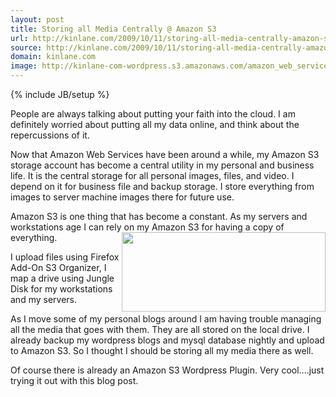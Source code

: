 ```yaml
---
layout: post
title: Storing all Media Centrally @ Amazon S3
url: http://kinlane.com/2009/10/11/storing-all-media-centrally-amazon-s3/
source: http://kinlane.com/2009/10/11/storing-all-media-centrally-amazon-s3/
domain: kinlane.com
image: http://kinlane-com-wordpress.s3.amazonaws.com/amazon_web_services.gif
---
```

{% include JB/setup %}<p>People are always talking about putting your faith into the cloud. I am definitely worried about putting all my data online, and think about the repercussions of it.<p></p>
Now that Amazon Web Services have been around a while, my Amazon S3 storage account has become a central utility in my personal and business life. It is the central storage for all personal images, files, and video. I depend on it for business file and backup storage. I store everything from images to server machine images there for future use.<p></p>
Amazon S3 is one thing that has become a constant. As my servers and workstations age I can rely on my Amazon S3 for having a copy of everything. <img class="alignright" title="Amazon Web Services" src="http://kinlane-com-wordpress.s3.amazonaws.com/amazon_web_services.gif" alt="" width="326" height="127" align="right" /><p></p>
I upload files using Firefox Add-On S3 Organizer, I map a drive using Jungle Disk for my workstations and my servers.<p></p>
As I move some of my personal blogs around I am having trouble managing all the media that goes with them. They are all stored on the local drive. I already backup my wordpress blogs and mysql database nightly and upload to Amazon S3. So I thought I should be storing all my media there as well.<p></p>
Of course there is already an Amazon S3 Wordpress Plugin. Very cool....just trying it out with this blog post.</p>
